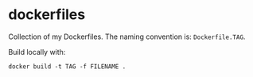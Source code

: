 # dockerfiles
Collection of my Dockerfiles. The naming convention is: `Dockerfile.TAG`.

Build locally with:
```
docker build -t TAG -f FILENAME .
```

